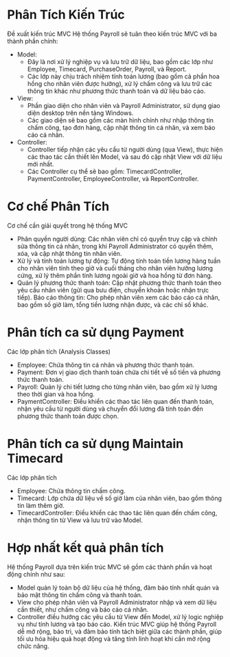 # Phân Tích Kiến Trúc
Đề xuất kiến trúc MVC
Hệ thống Payroll sẽ tuân theo kiến trúc MVC với ba thành phần chính:
- Model:
  + Đây là nơi xử lý nghiệp vụ và lưu trữ dữ liệu, bao gồm các lớp như Employee, Timecard, PurchaseOrder, Payroll, và Report.
  + Các lớp này chịu trách nhiệm tính toán lương (bao gồm cả phần hoa hồng cho nhân viên được hưởng), xử lý chấm công và lưu trữ các thông tin khác như phương thức thanh toán và dữ liệu báo cáo.
- View:
  + Phần giao diện cho nhân viên và Payroll Administrator, sử dụng giao diện desktop trên nền tảng Windows.
  + Các giao diện sẽ bao gồm các màn hình chính như nhập thông tin chấm công, tạo đơn hàng, cập nhật thông tin cá nhân, và xem báo cáo cá nhân.
- Controller:
  + Controller tiếp nhận các yêu cầu từ người dùng (qua View), thực hiện các thao tác cần thiết lên Model, và sau đó cập nhật View với dữ liệu mới nhất.
  + Các Controller cụ thể sẽ bao gồm: TimecardController, PaymentController, EmployeeController, và ReportController.

# Cơ chế Phân Tích
Cơ chế cần giải quyết trong hệ thống MVC
- Phân quyền người dùng: Các nhân viên chỉ có quyền truy cập và chỉnh sửa thông tin cá nhân, trong khi Payroll Administrator có quyền thêm, xóa, và cập nhật thông tin nhân viên.
- Xử lý và tính toán lương tự động: Tự động tính toán tiền lương hàng tuần cho nhân viên tính theo giờ và cuối tháng cho nhân viên hưởng lương cứng, xử lý thêm phần tính lương ngoài giờ và hoa hồng từ đơn hàng.
- Quản lý phương thức thanh toán: Cập nhật phương thức thanh toán theo yêu cầu nhân viên (gửi qua bưu điện, chuyển khoản hoặc nhận trực tiếp).
Báo cáo thông tin: Cho phép nhân viên xem các báo cáo cá nhân, bao gồm số giờ làm, tổng tiền lương nhận được, và các chỉ số khác.

# Phân tích ca sử dụng Payment
Các lớp phân tích (Analysis Classes)
- Employee: Chứa thông tin cá nhân và phương thức thanh toán.
- Payment: Đơn vị giao dịch thanh toán chứa chi tiết về số tiền và phương thức thanh toán.
- Payroll: Quản lý chi tiết lương cho từng nhân viên, bao gồm xử lý lương theo thời gian và hoa hồng.
- PaymentController: Điều khiển các thao tác liên quan đến thanh toán, nhận yêu cầu từ người dùng và chuyển đổi lương đã tính toán đến phương thức thanh toán được chọn.

# Phân tích ca sử dụng Maintain Timecard
Các lớp phân tích
- Employee: Chứa thông tin chấm công.
- Timecard: Lớp chứa dữ liệu về số giờ làm của nhân viên, bao gồm thông tin làm thêm giờ.
- TimecardController: Điều khiển các thao tác liên quan đến chấm công, nhận thông tin từ View và lưu trữ vào Model.

# Hợp nhất kết quả phân tích
Hệ thống Payroll dựa trên kiến trúc MVC sẽ gồm các thành phần và hoạt động chính như sau:
- Model quản lý toàn bộ dữ liệu của hệ thống, đảm bảo tính nhất quán và bảo mật thông tin chấm công và thanh toán.
- View cho phép nhân viên và Payroll Administrator nhập và xem dữ liệu cần thiết, như chấm công và báo cáo cá nhân.
- Controller điều hướng các yêu cầu từ View đến Model, xử lý logic nghiệp vụ như tính lương và tạo báo cáo.
Kiến trúc MVC giúp hệ thống Payroll dễ mở rộng, bảo trì, và đảm bảo tính tách biệt giữa các thành phần, giúp tối ưu hóa hiệu quả hoạt động và tăng tính linh hoạt khi cần mở rộng chức năng.
